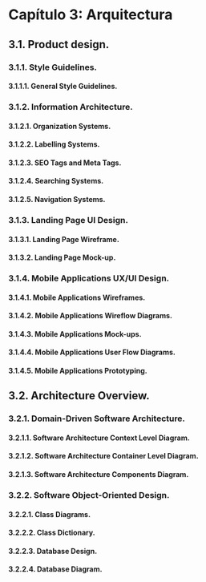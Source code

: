 # Capítulo 3: Arquitectura

## 3.1. Product design.

### 3.1.1. Style Guidelines.

#### 3.1.1.1. General Style Guidelines.

### 3.1.2. Information Architecture.

#### 3.1.2.1. Organization Systems.

#### 3.1.2.2. Labelling Systems.

#### 3.1.2.3. SEO Tags and Meta Tags.

#### 3.1.2.4. Searching Systems.

#### 3.1.2.5. Navigation Systems.

### 3.1.3. Landing Page UI Design.

#### 3.1.3.1. Landing Page Wireframe.

#### 3.1.3.2. Landing Page Mock-up.

### 3.1.4. Mobile Applications UX/UI Design.

#### 3.1.4.1. Mobile Applications Wireframes.

#### 3.1.4.2. Mobile Applications Wireflow Diagrams.

#### 3.1.4.3. Mobile Applications Mock-ups.

#### 3.1.4.4. Mobile Applications User Flow Diagrams.

#### 3.1.4.5. Mobile Applications Prototyping.

## 3.2. Architecture Overview.

### 3.2.1. Domain-Driven Software Architecture.

#### 3.2.1.1. Software Architecture Context Level Diagram.

#### 3.2.1.2. Software Architecture Container Level Diagram.

#### 3.2.1.3. Software Architecture Components Diagram.

### 3.2.2. Software Object-Oriented Design.

#### 3.2.2.1. Class Diagrams.

#### 3.2.2.2. Class Dictionary.

#### 3.2.2.3. Database Design.

#### 3.2.2.4. Database Diagram.
